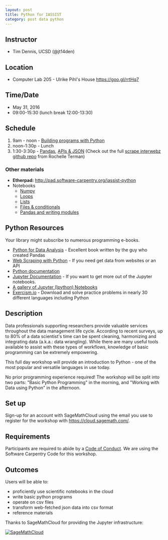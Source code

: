 ```yaml
---
layout: post
title: Python for IASSIST
category: post data python
---
```


## Instructor

* Tim Dennis, UCSD (@jt14den)

## Location 

* Computer Lab 205 - Ulrike Pihl's House <https://goo.gl/rrtHq7>

## Time/Date 

* May 31, 2016
* 09:00-15:30 (lunch break 12:00-13:30)

## Schedule 

1. 9am - noon - [Building programs with Python](http://swcarpentry.github.io/python-novice-inflammation/)
2. noon-1:30p - Lunch
3. 1:30-3:30p - [Pandas](http://bids.github.io/2015-06-04-berkeley/intermediate-python/02-modularization-documentation.html), [APIs & JSON](https://github.com/rochelleterman/scrape-interwebz/blob/master/1_APIs/3_api_workbook.ipynb) (Check out the full [scrape interwebz github repo](https://github.com/rochelleterman/scrape-interwebz) from Rochelle Terman)

### Other materials

* **Etherpad:** <http://pad.software-carpentry.org/iassist-python>
* Notebooks
  * [Numpy](https://github.com/ucsdlib/python-novice-inflammation/blob/gh-pages/1-intro-to-numpy.ipynb)
  * [Loops](https://github.com/ucsdlib/python-novice-inflammation/blob/gh-pages/loops.ipynb)
  * [Lists](https://github.com/ucsdlib/python-novice-inflammation/blob/gh-pages/lists.ipynb)
  * [Files & conditionals](https://github.com/ucsdlib/python-novice-inflammation/blob/gh-pages/files%20%26%20conditionals.ipynb)
  * [Pandas and writing modules](https://github.com/ucsdlib/python-novice-inflammation/blob/gh-pages/Analyzing%20Mosquito%20Data.md)

## Python Resources

Your library might subscribe to numerous programming e-books. 

* [Python for Data Analysis](http://shop.oreilly.com/product/0636920023784.do) - Excellent book written by the guy who created Pandas
* [Web Scraping with Python](http://shop.oreilly.com/product/0636920034391.do) - If you need get data from websites or an API
* [Python documentation](https://docs.python.org/3/)
* [Jupyter Documentation](https://jupyter.readthedocs.io/en/latest/) - If you want to get more out of the Jupyter notebooks.
* [A gallery of Jupyter (Ipython) Notebooks](https://github.com/ipython/ipython/wiki/A-gallery-of-interesting-IPython-Notebooks)
* [Exercism.io](http://exercism.io/) - Download and solve practice problems in nearly 30 different languages including Python

## Description 

Data professionals supporting researchers provide valuable services throughout the data management life cycle. According to recent surveys, up to 80% of a data scientist's time can be spent cleaning, harmonizing and integrating data (a.k.a.: data wrangling). While there are many useful tools available to assist with these types of workflows, knowledge of basic programming can be extremely empowering.

This full day workshop will provide an introduction to Python - one of the most popular and versatile languages in use today.

No prior programming experience required! The workshop will be split into two parts: "Basic Python Programming" in the morning, and "Working with Data using Python" in the afternoon.

## Set up 

Sign-up for an account with SageMathCloud using the email you use to register for the workshop with <https://cloud.sagemath.com/>.

## Requirements

Participants are required to abide by a [Code of Conduct](http://software-carpentry.org/conduct.html). We are using the Software Carpentry Code for this workshop.

## Outcomes

Users will be able to:

* proficiently use scientific notebooks in the cloud
* write basic python programs
* operate on csv files
* transform web-fetched json data into csv format
* reference materials

Thanks to SageMathCloud for providing the Jupyter infrastructure: 

[![SageMathCloud](https://cloud.sagemath.com/smc-logo.png)](https://cloud.sagemath.com/)